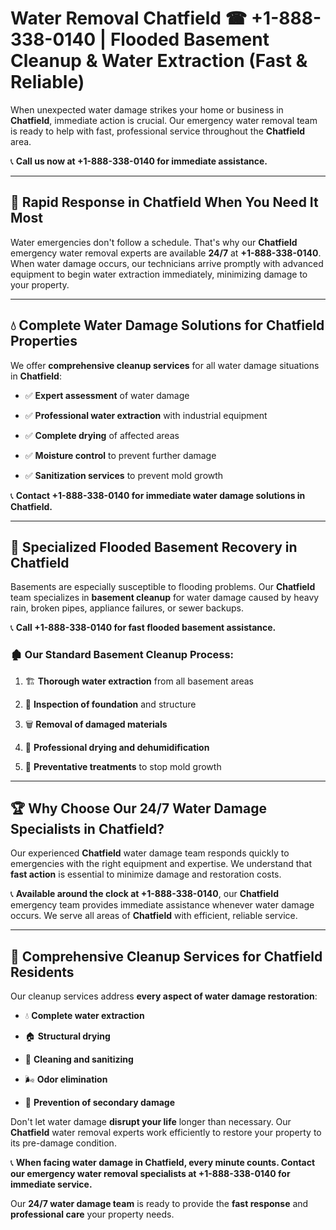 # Water Removal Chatfield ☎ +1-888-338-0140 | Flooded Basement Cleanup & Water Extraction (Fast & Reliable)

When unexpected water damage strikes your home or business in **Chatfield**, immediate action is crucial. Our emergency water removal team is ready to help with fast, professional service throughout the **Chatfield** area. 

📞 **Call us now at +1-888-338-0140 for immediate assistance.**
---
## 🚀 Rapid Response in Chatfield When You Need It Most
Water emergencies don't follow a schedule. That's why our **Chatfield** emergency water removal experts are available **24/7** at **+1-888-338-0140**. When water damage occurs, our technicians arrive promptly with advanced equipment to begin water extraction immediately, minimizing damage to your property.
---
## 💧 Complete Water Damage Solutions for Chatfield Properties
We offer **comprehensive cleanup services** for all water damage situations in **Chatfield**:
- ✅ **Expert assessment** of water damage  
- ✅ **Professional water extraction** with industrial equipment  
- ✅ **Complete drying** of affected areas  
- ✅ **Moisture control** to prevent further damage  
- ✅ **Sanitization services** to prevent mold growth  
📞 **Contact +1-888-338-0140 for immediate water damage solutions in Chatfield.**
---
## 🌊 Specialized Flooded Basement Recovery in Chatfield
Basements are especially susceptible to flooding problems. Our **Chatfield** team specializes in **basement cleanup** for water damage caused by heavy rain, broken pipes, appliance failures, or sewer backups. 
📞 **Call +1-888-338-0140 for fast flooded basement assistance.**
### 🏚️ Our Standard Basement Cleanup Process:
1. 🏗️ **Thorough water extraction** from all basement areas  
2. 🔎 **Inspection of foundation** and structure  
3. 🗑️ **Removal of damaged materials**  
4. 💨 **Professional drying and dehumidification**  
5. 🚫 **Preventative treatments** to stop mold growth  
---
## 🏆 Why Choose Our 24/7 Water Damage Specialists in Chatfield?
Our experienced **Chatfield** water damage team responds quickly to emergencies with the right equipment and expertise. We understand that **fast action** is essential to minimize damage and restoration costs.
📞 **Available around the clock at +1-888-338-0140**, our **Chatfield** emergency team provides immediate assistance whenever water damage occurs. We serve all areas of **Chatfield** with efficient, reliable service.
---
## 🧹 Comprehensive Cleanup Services for Chatfield Residents
Our cleanup services address **every aspect of water damage restoration**:
- 💧 **Complete water extraction**  
- 🏠 **Structural drying**  
- 🧼 **Cleaning and sanitizing**  
- 🌬️ **Odor elimination**  
- 🚫 **Prevention of secondary damage**  
Don't let water damage **disrupt your life** longer than necessary. Our **Chatfield** water removal experts work efficiently to restore your property to its pre-damage condition.
📞 **When facing water damage in Chatfield, every minute counts. Contact our emergency water removal specialists at +1-888-338-0140 for immediate service.**
Our **24/7 water damage team** is ready to provide the **fast response** and **professional care** your property needs.

